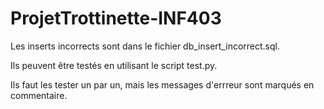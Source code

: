 # ProjetTrottinette-INF403



Les inserts incorrects sont dans le fichier db_insert_incorrect.sql.

Ils peuvent être testés en utilisant le script test.py.

Ils faut les tester un par un, mais les messages d'errreur sont marqués en commentaire.

